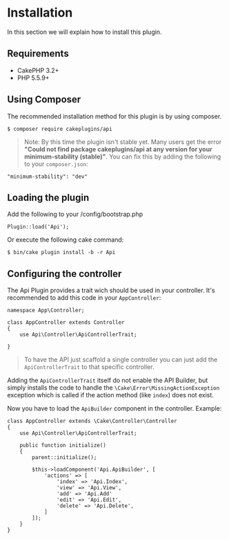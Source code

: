 # Installation

In this section we will explain how to install this plugin.

##  Requirements

- CakePHP 3.2+
- PHP 5.5.9+

## Using Composer

The recommended installation method for this plugin is by using composer.

```
$ composer require cakeplugins/api
```

> Note: By this time the plugin isn't stable yet. Many users get the error **"Could not find package cakeplugins/api at any version for your minimum-stability (stable)"**.
You can fix this by adding the following to your `composer.json`: 

```
"minimum-stability": "dev"
```

## Loading the plugin

Add the following to your /config/bootstrap.php

```
Plugin::load('Api');
```

Or execute the following cake command:

```
$ bin/cake plugin install -b -r Api
```

## Configuring the controller

The Api Plugin provides a trait wich should be used in your controller. It's recommended to add this code in your `AppController`:

```
namespace App\Controller;

class AppController extends Controller
{
    use Api\Controller\ApiControllerTrait;

}
```

> To have the API just scaffold a single controller you can just add the `ApiControllerTrait` to that specific controller.

Adding the `ApiControllerTrait` itself do not enable the API Builder, but simply installs the code to handle the `\Cake\Error\MissingActionException`
exception which is called if the action method (like `index`) does not exist.

Now you have to load the `ApiBuilder` component in the controller. Example:

```
class AppController extends \Cake\Controller\Controller
{
    use Api\Controller\ApiControllerTrait;

    public function initialize()
    {
        parent::initialize();

        $this->loadComponent('Api.ApiBuilder', [
            'actions' => [
                'index' => 'Api.Index',
                'view' => 'Api.View',
                'add' => 'Api.Add'
                'edit' => 'Api.Edit',
                'delete' => 'Api.Delete',
            ]
        ]);
    }
}
```


